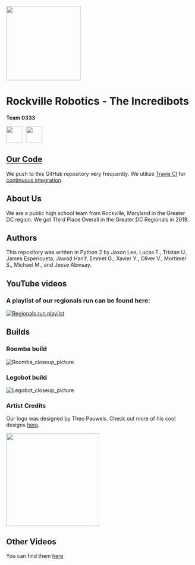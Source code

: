<img src="https://user-images.githubusercontent.com/30140104/60309946-68554c80-991e-11e9-98bc-f1d9bccd5263.png" width="200">

# Rockville Robotics - The Incredibots
**Team 0333**

[<img src="https://www.iconfinder.com/icons/1161953/download/svg/128" width="45">](https://www.instagram.com/incredibots0333/)&nbsp;&nbsp;[<img src="https://www.iconfinder.com/icons/111032/download/svg/128" width="44">](https://www.facebook.com/groups/1738912376374724/)

## [Our Code](https://github.com/RockvilleRobotics/Incredibots2019/)
We push to this GitHub repository very frequently. We utilize [Travis CI](https://travis-ci.com/) for [continuous integration](https://en.wikipedia.org/wiki/Continuous_integration).

## About Us
We are a public high school team from Rockville, Maryland in the Greater DC region. We got Third Place Overall in the Greater DC Regionals in 2019.

## Authors
This repository was written in Python 2 by Jaxon Lee, Lucas F., Tristan U., James Espericueta, Jawad Hanif, Emmet G., Xavier Y., Oliver V., Mortimer S., Michael M., and Jesse Abinsay.

## YouTube videos
### A playlist of our regionals run can be found here:
[![Regionals run playlist](https://user-images.githubusercontent.com/32310882/60310616-bddf2880-9921-11e9-9e77-8f0c854e1d0e.png)](https://www.youtube.com/playlist?list=PLFBMxG1YHu_ez_-1hpF9VHI4stWkStp_v)

## Builds
### Roomba build
![Roomba_closeup_picture](https://user-images.githubusercontent.com/32310846/61179029-36074880-a5c8-11e9-9b17-c6aa79bcfa4f.jpg)

### Legobot build
![Legobot_closeup_picture](https://user-images.githubusercontent.com/32310846/61179061-cd6c9b80-a5c8-11e9-8e9a-ba66fc868bf6.jpg)

### Artist Credits
Our logo was designed by Theo Pauwels. Check out more of his cool designs [here](https://shop.spreadshirt.com/Rockville-Merch/).

[<img src="https://user-images.githubusercontent.com/30140104/60640251-3d726900-9df4-11e9-9439-dfdf5f983b0a.png" width="250">](https://shop.spreadshirt.com/Rockville-Merch/)

## Other Videos
You can find them [here](../wiki/Other-Videos)
